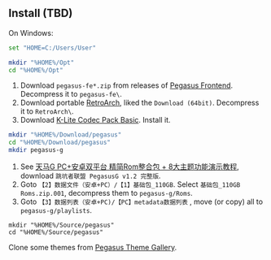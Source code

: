 ## Install (TBD)

On Windows:

```sh
set "HOME=C:/Users/User"
```

```sh
mkdir "%HOME%/Opt"
cd "%HOME%/Opt"
```

1. Download `pegasus-fe*.zip` from releases of [Pegasus Frontend](https://github.com/mmatyas/pegasus-frontend). Decompress it to `pegasus-fe\`.
2. Download portable [RetroArch](https://www.retroarch.com/index.php?page=platforms), liked the `Download (64bit)`. Decompress it to `RetroArch\`.
3. Download [K-Lite Codec Pack Basic](https://codecguide.com/download_k-lite_codec_pack_basic.htm). Install it.

```sh
mkdir "%HOME%/Download/pegasus"
cd "%HOME%/Download/pegasus"
mkdir pegasus-g
```

1. See [天马G PC+安卓双平台 精简Rom整合包 + 8大主题功能演示教程](https://www.bilibili.com/video/BV1vg4y1V7TB), download `跳坑者联盟 PegasusG v1.2 完整版`.
2. Goto `【2】数据文件（安卓+PC）/【1】基础包_110GB`. Select `基础包_110GB Roms.zip.001`, decompress them to `pegasus-g/Roms`.
3. Goto `【3】数据列表（安卓+PC)/【PC】metadata数据列表` , move (or copy) all to `pegasus-g/playlists`.

```
mkdir "%HOME%/Source/pegasus"
cd "%HOME%/Source/pegasus"
```

Clone some themes from [Pegasus Theme Gallery](https://pegasus-frontend.org/tools/themes).